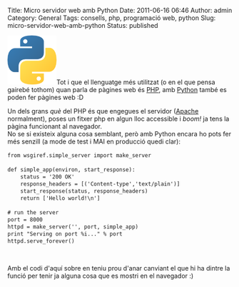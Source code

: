Title: Micro servidor web amb Python
Date: 2011-06-16 06:46
Author: admin
Category: General
Tags: consells, php, programació web, python
Slug: micro-servidor-web-amb-python
Status: published

[<img src="./wp-content/uploads/2008/07/python_logo.png" title="Logotip del Python" class="alignright size-full wp-image-377" width="110" height="110" />](./wp-content/uploads/2008/07/python_logo.png)Tot i que el llenguatge més utilitzat (o en el que pensa gairebé tothom) quan parla de pàgines web és [PHP](http://php.net "Pàgina web del llenguatge de programació PHP"), amb [Python](http://python.org "Pàgina web del llenguatge de programació Python") també es poden fer pàgines web :D

Un dels grans *què* del PHP és que engegues el servidor ([Apache](http://httpd.apache.org/ "Pàgina web del servidor HTTP Apache") normalment), poses un fitxer php en algun lloc accessible i *boom!* ja tens la pàgina funcionant al navegador.  
No se si existeix alguna cosa semblant, però amb Python encara ho pots fer més senzill (a mode de test i MAI en producció quedi clar):

    from wsgiref.simple_server import make_server

    def simple_app(environ, start_response):
        status = '200 OK'
        response_headers = [('Content-type','text/plain')]
        start_response(status, response_headers)
        return ['Hello world!\n']

    # run the server
    port = 8000
    httpd = make_server('', port, simple_app)
    print "Serving on port %i..." % port
    httpd.serve_forever()

 

Amb el codi d'aquí sobre en teniu prou d'anar canviant el que hi ha dintre la funció per tenir ja alguna cosa que es mostri en el navegador :)
